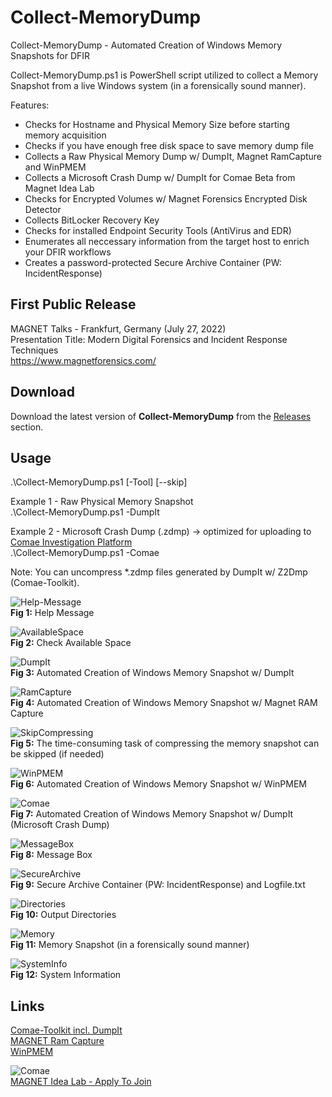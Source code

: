 # Collect-MemoryDump
Collect-MemoryDump - Automated Creation of Windows Memory Snapshots for DFIR

Collect-MemoryDump.ps1 is PowerShell script utilized to collect a Memory Snapshot from a live Windows system (in a forensically sound manner).

Features:
* Checks for Hostname and Physical Memory Size before starting memory acquisition
* Checks if you have enough free disk space to save memory dump file
* Collects a Raw Physical Memory Dump w/ DumpIt, Magnet RamCapture and WinPMEM
* Collects a Microsoft Crash Dump w/ DumpIt for Comae Beta from Magnet Idea Lab
* Checks for Encrypted Volumes w/ Magnet Forensics Encrypted Disk Detector
* Collects BitLocker Recovery Key
* Checks for installed Endpoint Security Tools (AntiVirus and EDR)
* Enumerates all neccessary information from the target host to enrich your DFIR workflows
* Creates a password-protected Secure Archive Container (PW: IncidentResponse)

## First Public Release    
MAGNET Talks - Frankfurt, Germany (July 27, 2022)  
Presentation Title: Modern Digital Forensics and Incident Response Techniques  
https://www.magnetforensics.com/  

## Download  
Download the latest version of **Collect-MemoryDump** from the [Releases](https://github.com/evild3ad/Collect-MemoryDump/releases/latest) section.  

## Usage  
.\Collect-MemoryDump.ps1 [-Tool] [--skip]

Example 1 - Raw Physical Memory Snapshot  
.\Collect-MemoryDump.ps1 -DumpIt

Example 2 - Microsoft Crash Dump (.zdmp) &#8594; optimized for uploading to [Comae Investigation Platform](https://www.comae.com/)  
.\Collect-MemoryDump.ps1 -Comae  

Note: You can uncompress *.zdmp files generated by DumpIt w/ Z2Dmp (Comae-Toolkit).

![Help-Message](https://github.com/evild3ad/Collect-MemoryDump/blob/64d99221e407893ec3530550404c6d9c849afdf3/Screenshots/01.png)  
**Fig 1:** Help Message  

![AvailableSpace](https://github.com/evild3ad/Collect-MemoryDump/blob/64d99221e407893ec3530550404c6d9c849afdf3/Screenshots/02.png)  
**Fig 2:** Check Available Space

![DumpIt](https://github.com/evild3ad/Collect-MemoryDump/blob/64d99221e407893ec3530550404c6d9c849afdf3/Screenshots/03.png)  
**Fig 3:** Automated Creation of Windows Memory Snapshot w/ DumpIt

![RamCapture](https://github.com/evild3ad/Collect-MemoryDump/blob/64d99221e407893ec3530550404c6d9c849afdf3/Screenshots/04.png)  
**Fig 4:** Automated Creation of Windows Memory Snapshot w/ Magnet RAM Capture

![SkipCompressing](https://github.com/evild3ad/Collect-MemoryDump/blob/64d99221e407893ec3530550404c6d9c849afdf3/Screenshots/05.png)  
**Fig 5:** The time-consuming task of compressing the memory snapshot can be skipped (if needed)  

![WinPMEM](https://github.com/evild3ad/Collect-MemoryDump/blob/64d99221e407893ec3530550404c6d9c849afdf3/Screenshots/06.png)  
**Fig 6:** Automated Creation of Windows Memory Snapshot w/ WinPMEM

![Comae](https://github.com/evild3ad/Collect-MemoryDump/blob/64d99221e407893ec3530550404c6d9c849afdf3/Screenshots/07.png)  
**Fig 7:** Automated Creation of Windows Memory Snapshot w/ DumpIt (Microsoft Crash Dump)

![MessageBox](https://github.com/evild3ad/Collect-MemoryDump/blob/64d99221e407893ec3530550404c6d9c849afdf3/Screenshots/08.png)  
**Fig 8:** Message Box

![SecureArchive](https://github.com/evild3ad/Collect-MemoryDump/blob/64d99221e407893ec3530550404c6d9c849afdf3/Screenshots/09.png)  
**Fig 9:** Secure Archive Container (PW: IncidentResponse) and Logfile.txt

![Directories](https://github.com/evild3ad/Collect-MemoryDump/blob/64d99221e407893ec3530550404c6d9c849afdf3/Screenshots/10.png)  
**Fig 10:** Output Directories

![Memory](https://github.com/evild3ad/Collect-MemoryDump/blob/64d99221e407893ec3530550404c6d9c849afdf3/Screenshots/11.png)  
**Fig 11:** Memory Snapshot (in a forensically sound manner)

![SystemInfo](https://github.com/evild3ad/Collect-MemoryDump/blob/64d99221e407893ec3530550404c6d9c849afdf3/Screenshots/12.png)  
**Fig 12:** System Information

## Links
[Comae-Toolkit incl. DumpIt](https://www.magnetforensics.com/blog/how-to-get-started-with-comae/)  
[MAGNET Ram Capture](https://www.magnetforensics.com/resources/magnet-ram-capture/)  
[WinPMEM](https://github.com/Velocidex/WinPmem)  

![Comae](https://www.comae.com/images/MF_Comae_Acquisition_ComaeWebsite2_1200x675.jpg)  
[MAGNET Idea Lab - Apply To Join](https://magnetidealab.com/)
